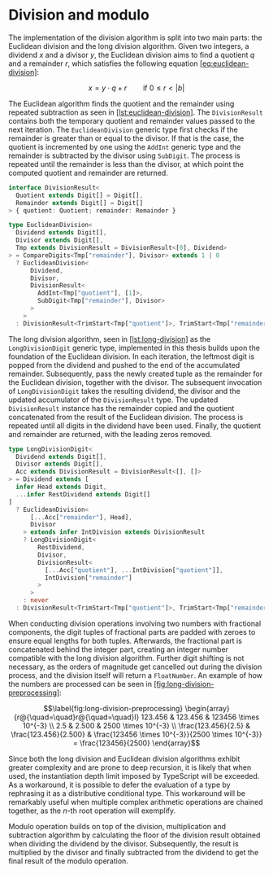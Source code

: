 # Division and modulo

The implementation of the division algorithm is split into two main parts: the Euclidean division and the long division algorithm. Given two integers, a dividend $x$ and a divisor $y$, the Euclidean division aims to find a quotient $q$ and a remainder $r$, which satisfies the following equation [\[eq:euclidean-division\]](#eq:euclidean-division):

$$\label{eq:euclidean-division}
  x = y\cdot q + r \qquad \text{if } 0 \le r < |b|$$

The Euclidean algorithm finds the quotient and the remainder using repeated subtraction as seen in [\[lst:euclidean-division\]](#lst:euclidean-division). The `DivisionResult` contains both the temporary quotient and remainder values passed to the next iteration. The `EuclideanDivision` generic type first checks if the remainder is greater than or equal to the divisor. If that is the case, the quotient is incremented by one using the `AddInt` generic type and the remainder is subtracted by the divisor using `SubDigit`. The process is repeated until the remainder is less than the divisor, at which point the computed quotient and remainder are returned.

<div class="listing">

``` TypeScript
interface DivisionResult<
  Quotient extends Digit[] = Digit[],
  Remainder extends Digit[] = Digit[]
> { quotient: Quotient; remainder: Remainder }

type EuclideanDivision<
  Dividend extends Digit[],
  Divisor extends Digit[],
  Tmp extends DivisionResult = DivisionResult<[0], Dividend>
> = CompareDigits<Tmp["remainder"], Divisor> extends 1 | 0
  ? EuclideanDivision<
      Dividend,
      Divisor,
      DivisionResult<
        AddInt<Tmp["quotient"], [1]>,
        SubDigit<Tmp["remainder"], Divisor>
      >
    >
  : DivisionResult<TrimStart<Tmp["quotient"]>, TrimStart<Tmp["remainder"]>>
```

</div>

The long division algorithm, seen in [\[lst:long-division\]](#lst:long-division) as the `LongDivisionDigit` generic type, implemented in this thesis builds upon the foundation of the Euclidean division. In each iteration, the leftmost digit is popped from the dividend and pushed to the end of the accumulated remainder. Subsequently, pass the newly created tuple as the remainder for the Euclidean division, together with the divisor. The subsequent invocation of `LongDivisionDigit` takes the resulting dividend, the divisor and the updated accumulator of the `DivisionResult` type. The updated `DivisionResult` instance has the remainder copied and the quotient concatenated from the result of the Euclidean division. The process is repeated until all digits in the dividend have been used. Finally, the quotient and remainder are returned, with the leading zeros removed.

<div class="listing">

``` TypeScript
type LongDivisionDigit<
  Dividend extends Digit[],
  Divisor extends Digit[],
  Acc extends DivisionResult = DivisionResult<[], []>
> = Dividend extends [
  infer Head extends Digit,
  ...infer RestDividend extends Digit[]
]
  ? EuclideanDivision<
      [...Acc["remainder"], Head],
      Divisor
    > extends infer IntDivision extends DivisionResult
    ? LongDivisionDigit<
        RestDividend,
        Divisor,
        DivisionResult<
          [...Acc["quotient"], ...IntDivision["quotient"]],
          IntDivision["remainder"]
        >
      >
    : never
  : DivisionResult<TrimStart<Tmp["quotient"]>, TrimStart<Tmp["remainder"]>>
```

</div>

When conducting division operations involving two numbers with fractional components, the digit tuples of fractional parts are padded with zeroes to ensure equal lengths for both tuples. Afterwards, the fractional part is concatenated behind the integer part, creating an integer number compatible with the long division algorithm. Further digit shifting is not necessary, as the orders of magnitude get cancelled out during the division process, and the division itself will return a `FloatNumber`. An example of how the numbers are processed can be seen in [\[fig:long-division-preprocessing\]](#fig:long-division-preprocessing):

$$\label{fig:long-division-preprocessing}
  \begin{array}{r@{\quad=\quad}r@{\quad=\quad}l}
    123.456             & 123.456               & 123456 \times 10^{-3}                                                   \\
    2.5                 & 2.500                 & 2500 \times 10^{-3}                                                     \\
    \frac{123.456}{2.5} & \frac{123.456}{2.500} & \frac{123456 \times 10^{-3}}{2500 \times 10^{-3}} = \frac{123456}{2500}
  \end{array}$$

Since both the long division and Euclidean division algorithms exhibit greater complexity and are prone to deep recursion, it is likely that when used, the instantiation depth limit imposed by TypeScript will be exceeded. As a workaround, it is possible to defer the evaluation of a type by rephrasing it as a distributive conditional type. This workaround will be remarkably useful when multiple complex arithmetic operations are chained together, as the $n$-th root operation will exemplify.

Modulo operation builds on top of the division, multiplication and subtraction algorithm by calculating the floor of the division result obtained when dividing the dividend by the divisor. Subsequently, the result is multiplied by the divisor and finally subtracted from the dividend to get the final result of the modulo operation.
